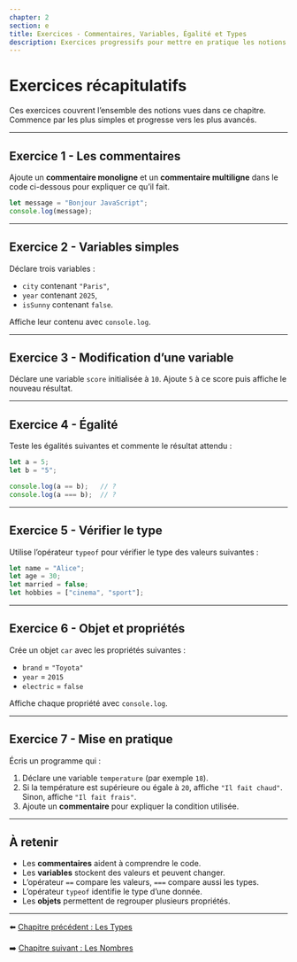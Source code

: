 ```yaml
---
chapter: 2
section: e
title: Exercices - Commentaires, Variables, Égalité et Types
description: Exercices progressifs pour mettre en pratique les notions de base de JavaScript (commentaires, variables, opérateurs d’égalité et types de données).
---
```


# Exercices récapitulatifs

Ces exercices couvrent l’ensemble des notions vues dans ce chapitre. Commence par les plus simples et progresse vers les plus avancés.

---

## Exercice 1 - Les commentaires
Ajoute un **commentaire monoligne** et un **commentaire multiligne** dans le code ci-dessous pour expliquer ce qu’il fait.

```javascript
let message = "Bonjour JavaScript";
console.log(message);
```

---

## Exercice 2 - Variables simples

Déclare trois variables :

* `city` contenant `"Paris"`,
* `year` contenant `2025`,
* `isSunny` contenant `false`.

Affiche leur contenu avec `console.log`.

---

## Exercice 3 - Modification d’une variable

Déclare une variable `score` initialisée à `10`.
Ajoute `5` à ce score puis affiche le nouveau résultat.

---

## Exercice 4 - Égalité

Teste les égalités suivantes et commente le résultat attendu :

```javascript
let a = 5;
let b = "5";

console.log(a == b);   // ?
console.log(a === b);  // ?
```

---

## Exercice 5 - Vérifier le type

Utilise l’opérateur `typeof` pour vérifier le type des valeurs suivantes :

```javascript
let name = "Alice";
let age = 30;
let married = false;
let hobbies = ["cinema", "sport"];
```

---

## Exercice 6 - Objet et propriétés

Crée un objet `car` avec les propriétés suivantes :

* `brand` = `"Toyota"`
* `year` = `2015`
* `electric` = `false`

Affiche chaque propriété avec `console.log`.

---

## Exercice 7 - Mise en pratique

Écris un programme qui :

1. Déclare une variable `temperature` (par exemple `18`).
2. Si la température est supérieure ou égale à `20`, affiche `"Il fait chaud"`.
   Sinon, affiche `"Il fait frais"`.
3. Ajoute un **commentaire** pour expliquer la condition utilisée.

---

## À retenir

* Les **commentaires** aident à comprendre le code.
* Les **variables** stockent des valeurs et peuvent changer.
* L’opérateur `==` compare les valeurs, `===` compare aussi les types.
* L’opérateur `typeof` identifie le type d’une donnée.
* Les **objets** permettent de regrouper plusieurs propriétés.

---

⬅️ [Chapitre précédent : Les Types](./d_Types.md)

➡️ [Chapitre suivant : Les Nombres](../03_numbers/a_Nombres.md)

